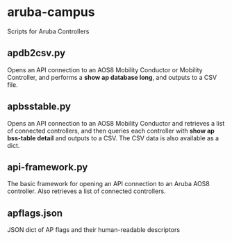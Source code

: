 # aruba-campus
Scripts for Aruba Controllers

## apdb2csv.py
Opens an API connection to an AOS8 Mobility Conductor or Mobility Controller, and performs a **show ap database long**, and outputs to a CSV file. 

## apbsstable.py
Opens an API connection to an AOS8 Mobility Conductor and retrieves a list of connected controllers, and then queries each controller with **show ap bss-table detail** and outputs to a CSV. The CSV data is also available as a dict. 

## api-framework.py
The basic framework for opening an API connection to an Aruba AOS8 controller. Also retrieves a list of connected controllers. 

## apflags.json
JSON dict of AP flags and their human-readable descriptors
